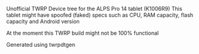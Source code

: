 Unofficial TWRP Device tree for the ALPS Pro 14 tablet (K1006R9)
This tablet might have spoofed (faked) specs such as CPU, RAM capacity, flash capacity and Android version

At the moment this TWRP build might not be 100% functional

Generated using twrpdtgen
